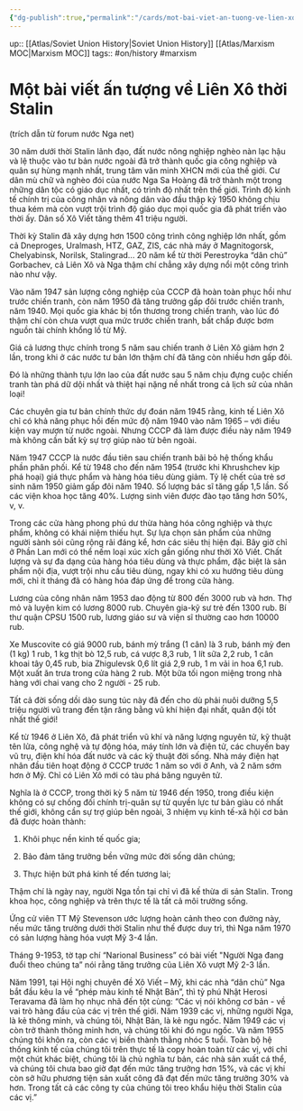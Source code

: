 ```yaml
---
{"dg-publish":true,"permalink":"/cards/mot-bai-viet-an-tuong-ve-lien-xo-thoi-stalin/"}
---
```


up:: [[Atlas/Soviet Union History\|Soviet Union History]] [[Atlas/Marxism MOC\|Marxism MOC]]
tags:: #on/history #marxism 

# Một bài viết ấn tượng về Liên Xô thời Stalin

(trích dẫn từ forum nước Nga net)

30 năm dưới thời Stalin lãnh đạo, đất nước nông nghiệp nghèo nàn lạc hậu và lệ thuộc vào tư bản nước ngoài đã trở thành quốc gia công nghiệp và quân sự hùng mạnh nhất, trung tâm văn minh XHCN mới của thế giới. Cư dân mù chữ và nghèo đói của nước Nga Sa Hoàng đã trở thành một trong những dân tộc có giáo dục nhất, có trình độ nhất trên thế giới. Trình độ kinh tế chính trị của công nhân và nông dân vào đầu thập kỷ 1950 không chịu thua kém mà còn vượt trội trình độ giáo dục mọi quốc gia đã phát triển vào thời ấy. Dân số Xô Viết tăng thêm 41 triệu người.

Thời kỳ Stalin đã xây dựng hơn 1500 công trình công nghiệp lớn nhất, gồm cả Dneproges, Uralmash, HTZ, GAZ, ZIS, các nhà máy ở Magnitogorsk, Chelyabinsk, Norilsk, Stalingrad... 20 năm kể từ thời Perestroyka “dân chủ” Gorbachev, cả Liên Xô và Nga thậm chí chẳng xây dựng nổi một công trình nào như vậy.

Vào năm 1947 sản lượng công nghiệp của CCCP đã hoàn toàn phục hồi như trước chiến tranh, còn năm 1950 đã tăng trưởng gấp đôi trước chiến tranh, năm 1940. Mọi quốc gia khác bị tổn thương trong chiến tranh, vào lúc đó thậm chí còn chưa vượt qua mức trước chiến tranh, bất chấp được bơm nguồn tài chính khổng lồ từ Mỹ.

Giá cả lương thực chính trong 5 năm sau chiến tranh ở Liên Xô giảm hơn 2 lần, trong khi ở các nước tư bản lớn thậm chí đã tăng còn nhiều hơn gấp đôi.

Đó là những thành tựu lớn lao của đất nước sau 5 năm chịu đựng cuộc chiến tranh tàn phá dữ dội nhất và thiệt hại nặng nề nhất trong cả lịch sử của nhân loại!

Các chuyên gia tư bản chính thức dự đoán năm 1945 rằng, kinh tế Liên Xô chỉ có khả năng phục hồi đến mức độ năm 1940 vào năm 1965 – với điều kiện vay mượn từ nước ngoài. Nhưng CCCP đã làm được điều này năm 1949 mà không cần bất kỳ sự trợ giúp nào từ bên ngoài.

Năm 1947 CCCP là nước đầu tiên sau chiến tranh bãi bỏ hệ thống khẩu phần phân phối. Kể từ 1948 cho đến năm 1954 (trước khi Khrushchev kịp phá hoại) giá thực phẩm và hàng hóa tiêu dùng giảm. Tỷ lệ chết của trẻ sơ sinh năm 1950 giảm gấp đôi năm 1940. Số lượng bác sĩ tăng gấp 1,5 lần. Số các viện khoa học tăng 40%. Lượng sinh viên được đào tạo tăng hơn 50%, v, v.

Trong các cửa hàng phong phú dư thừa hàng hóa công nghiệp và thực phẩm, không có khái niệm thiếu hụt. Sự lựa chọn sản phẩm của những người sành sỏi cũng rộng rãi đáng kể, hơn các siêu thị hiện đại. Bây giờ chỉ ở Phần Lan mới có thể nếm loại xúc xích gần giống như thời Xô Viết. Chất lượng và sự đa dạng của hàng hóa tiêu dùng và thực phẩm, đặc biệt là sản phẩm nội địa, vượt trội nhu cầu tiêu dùng, ngay khi có xu hướng tiêu dùng mới, chỉ ít tháng đã có hàng hóa đáp ứng để trong cửa hàng.

Lương của công nhân năm 1953 dao động từ 800 đến 3000 rub và hơn. Thợ mỏ và luyện kim có lương 8000 rub. Chuyên gia-kỹ sư trẻ đến 1300 rub. Bí thư quận CPSU 1500 rub, lương giáo sư và viện sĩ thường cao hơn 10000 rub.

Xe Muscovite có giá 9000 rub, bánh mỳ trắng (1 cân) là 3 rub, bánh mỳ đen (1 kg) 1 rub, 1 kg thịt bò 12,5 rub, cá vược 8,3 rub, 1 lít sữa 2,2 rub, 1 cân khoai tây 0,45 rub, bia Zhigulevsk 0,6 lít giá 2,9 rub, 1 m vải in hoa 6,1 rub. Một xuất ăn trưa trong cửa hàng 2 rub. Một bữa tối ngon miệng trong nhà hàng với chai vang cho 2 người - 25 rub.

Tất cả đời sống dồi dào sung túc này đã đến cho dù phải nuôi dưỡng 5,5 triệu người vũ trang đến tận răng bằng vũ khí hiện đại nhất, quân đội tốt nhất thế giới!

Kể từ 1946 ở Liên Xô, đã phát triển vũ khí và năng lượng nguyên tử, kỹ thuật tên lửa, công nghệ và tự động hóa, máy tính lớn và điện tử, các chuyến bay vũ trụ, điện khí hóa đất nước và các kỹ thuật đời sống. Nhà máy điện hạt nhân đầu tiên hoạt động ở CCCP trước 1 năm so với ở Anh, và 2 năm sớm hơn ở Mỹ. Chỉ có Liên Xô mới có tàu phá băng nguyên tử.

Nghĩa là ở CCCP, trong thời kỳ 5 năm từ 1946 đến 1950, trong điều kiện không có sự chống đối chính trị-quân sự từ quyền lực tư bản giàu có nhất thế giới, không cần sự trợ giúp bên ngoài, 3 nhiệm vụ kinh tế-xã hội cơ bản đã được hoàn thành:

1) Khôi phục nền kinh tế quốc gia;

2) Bảo đảm tăng trưởng bền vững mức đời sống dân chúng;

3) Thực hiện bứt phá kinh tế đến tương lai;

Thậm chí là ngày nay, người Nga tồn tại chỉ vì đã kế thừa di sản Stalin. Trong khoa học, công nghiệp và trên thực tế là tất cả môi trường sống.

Ứng cử viên TT Mỹ Stevenson ước lượng hoàn cảnh theo con đường này, nếu mức tăng trưởng dưới thời Stalin như thế được duy trì, thì Nga năm 1970 có sản lượng hàng hóa vượt Mỹ 3-4 lần.

Tháng 9-1953, tờ tạp chí “Narional Business” có bài viết "Người Nga đang đuổi theo chúng ta” nói rằng tăng trưởng của Liên Xô vượt Mỹ 2-3 lần.

Năm 1991, tại Hội nghị chuyên đề Xô Viết – Mỹ, khi các nhà “dân chủ” Nga bắt đầu kêu la về “phép màu kinh tế Nhật Bản”, thì tỷ phú Nhật Herosi Teravama đã làm họ nhục nhã đến tột cùng: “Các vị nói không cơ bản - về vai trò hàng đầu của các vị trên thế giới. Năm 1939 các vị, những người Nga, là kẻ thông minh, và chúng tôi, Nhật Bản, là kẻ ngu ngốc. Năm 1949 các vị còn trở thành thông minh hơn, và chúng tôi khi đó ngu ngốc. Và năm 1955 chúng tôi khôn ra, còn các vị biến thành thằng nhóc 5 tuổi. Toàn bộ hệ thống kinh tế của chúng tôi trên thực tế là copy hoàn toàn từ các vị, với chỉ một chút khác biệt, chúng tôi là chủ nghĩa tư bản, các nhà sản xuất cá thể, và chúng tôi chưa bao giờ đạt đến mức tăng trưởng hơn 15%, và các vị khi còn sở hữu phương tiện sản xuất công đã đạt đến mức tăng trưởng 30% và hơn. Trong tất cả các công ty của chúng tôi treo khẩu hiệu thời Stalin của các vị.”